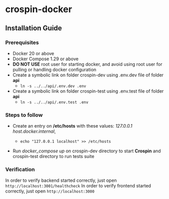 # crospin-docker
## Installation Guide
### Prerequisites

- Docker 20 or above
- Docker Compose 1.29 or above
- **DO NOT USE** root user for starting docker, and avoid using root user for pulling or handling docker configuration
- Create a symbolic link on folder crospin-dev using .env.dev file of folder **api** 
  - `ln -s ../../api/.env.dev .env`
- Create a symbolic link on folder crospin-test using .env.test file of folder **api** 
  - `ln -s ../../api/.env.test .env`

### Steps to follow

- Create an entry on **/etc/hosts** with these values: _127.0.0.1 host.docker.internal_,
  - `echo "127.0.0.1 localhost" >> /etc/hosts`<br />

- Run _docker_compose up_ on crospin-dev directory to start **Crospin** and crospin-test directory to run tests suite

### Verification

In order to verify backend started correctly, just open `http://localhost:3001/healthcheck`
In order to verify frontend started correctly, just open `http://localhost:3000`
